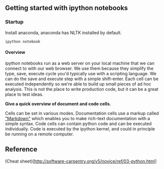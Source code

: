 ## Getting started with ipython notebooks

### Startup

Install anaconda, anaconda has NLTK installed by default.

    ipython notebook

#### Overview
ipython notebooks run as a web server on your local machine that we can connect
to with our web browser. We use them because they simplify the type, save,
execute cycle you'd typically use with a scripting language. We can do the save
and execute step with a simple shift-enter.  Each cell can be executed
independently so we're able to build up small pieces of ad hoc analysis. This is
not the place to write production code, but it can be a great place to test
ideas.

**Give a quick overview of document and code cells.**

Cells can be set in various modes. Documentation cells use a markup called
["Markdown"](https://github.com/adam-p/markdown-here/wiki/Markdown-Cheatsheet)
which enables you to make rich-text documentation with a simple syntax. Code
cells can contain python code and can be executed individually.  Code is
executed by the ipython kernel, and could in principle be running on a remote
computer.  

## Reference
(Cheat sheet)[http://software-carpentry.org/v5/novice/ref/03-python.html]
